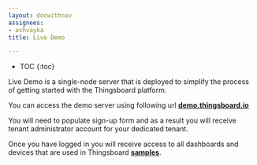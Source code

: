 ```yaml
---
layout: docwithnav
assignees:
- ashvayka
title: Live Demo

---
```


* TOC
{:toc}

Live Demo is a single-node server that is deployed to simplify the process of getting started with the Thingsboard platform.

You can access the demo server using following url [**demo.thingsboard.io**](https://demo.thingsboard.io/signup)

You will need to populate sign-up form and as a result you will receive tenant administrator account for your dedicated tenant.

Once you have logged in you will receive access to all dashboards and devices that are used in Thingsboard [**samples**](/docs/samples/).